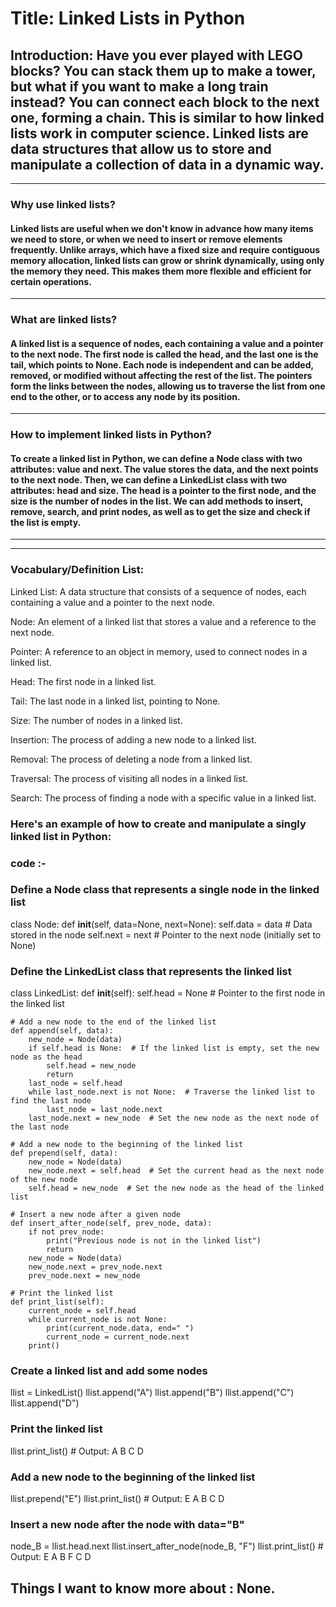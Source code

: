 # Title: Linked Lists in Python

## Introduction: Have you ever played with LEGO blocks? You can stack them up to make a tower, but what if you want to make a long train instead? You can connect each block to the next one, forming a chain. This is similar to how linked lists work in computer science. Linked lists are data structures that allow us to store and manipulate a collection of data in a dynamic way.
---
### Why use linked lists?
#### Linked lists are useful when we don't know in advance how many items we need to store, or when we need to insert or remove elements frequently. Unlike arrays, which have a fixed size and require contiguous memory allocation, linked lists can grow or shrink dynamically, using only the memory they need. This makes them more flexible and efficient for certain operations.
---
### What are linked lists? 
#### A linked list is a sequence of nodes, each containing a value and a pointer to the next node. The first node is called the head, and the last one is the tail, which points to None. Each node is independent and can be added, removed, or modified without affecting the rest of the list. The pointers form the links between the nodes, allowing us to traverse the list from one end to the other, or to access any node by its position.
---
### How to implement linked lists in Python? 
#### To create a linked list in Python, we can define a Node class with two attributes: value and next. The value stores the data, and the next points to the next node. Then, we can define a LinkedList class with two attributes: head and size. The head is a pointer to the first node, and the size is the number of nodes in the list. We can add methods to insert, remove, search, and print nodes, as well as to get the size and check if the list is empty.
---
---

### Vocabulary/Definition List:

Linked List: A data structure that consists of a sequence of nodes, each containing a value and a pointer to the next node.

Node: An element of a linked list that stores a value and a reference to the next node.

Pointer: A reference to an object in memory, used to connect nodes in a linked list.

Head: The first node in a linked list.

Tail: The last node in a linked list, pointing to None.

Size: The number of nodes in a linked list.

Insertion: The process of adding a new node to a linked list.

Removal: The process of deleting a node from a linked list.

Traversal: The process of visiting all nodes in a linked list.

Search: The process of finding a node with a specific value in a linked list.

 

### Here's an example of how to create and manipulate a singly linked list in Python:

### code :-
### Define a Node class that represents a single node in the linked list
class Node:
    def __init__(self, data=None, next=None):
        self.data = data  # Data stored in the node
        self.next = next  # Pointer to the next node (initially set to None)

### Define the LinkedList class that represents the linked list
class LinkedList:
    def __init__(self):
        self.head = None  # Pointer to the first node in the linked list

    # Add a new node to the end of the linked list
    def append(self, data):
        new_node = Node(data)
        if self.head is None:  # If the linked list is empty, set the new node as the head
            self.head = new_node
            return
        last_node = self.head
        while last_node.next is not None:  # Traverse the linked list to find the last node
            last_node = last_node.next
        last_node.next = new_node  # Set the new node as the next node of the last node

    # Add a new node to the beginning of the linked list
    def prepend(self, data):
        new_node = Node(data)
        new_node.next = self.head  # Set the current head as the next node of the new node
        self.head = new_node  # Set the new node as the head of the linked list

    # Insert a new node after a given node
    def insert_after_node(self, prev_node, data):
        if not prev_node:
            print("Previous node is not in the linked list")
            return
        new_node = Node(data)
        new_node.next = prev_node.next
        prev_node.next = new_node

    # Print the linked list
    def print_list(self):
        current_node = self.head
        while current_node is not None:
            print(current_node.data, end=" ")
            current_node = current_node.next
        print()

### Create a linked list and add some nodes
llist = LinkedList()
llist.append("A")
llist.append("B")
llist.append("C")
llist.append("D")

### Print the linked list
llist.print_list()  # Output: A B C D

### Add a new node to the beginning of the linked list
llist.prepend("E")
llist.print_list()  # Output: E A B C D

### Insert a new node after the node with data="B"
node_B = llist.head.next
llist.insert_after_node(node_B, "F")
llist.print_list()  # Output: E A B F C D

## Things I want to know more about : None.